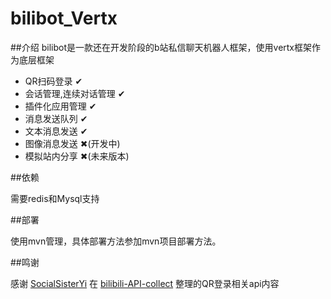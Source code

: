 # bilibot_Vertx

##介绍
bilibot是一款还在开发阶段的b站私信聊天机器人框架，使用vertx框架作为底层框架

* QR扫码登录 ✔
* 会话管理,连续对话管理 ✔
* 插件化应用管理 ✔
* 消息发送队列 ✔
* 文本消息发送 ✔
* 图像消息发送 ✖(开发中)
* 模拟站内分享 ✖(未来版本)

##依赖

需要redis和Mysql支持

##部署

使用mvn管理，具体部署方法参加mvn项目部署方法。

##鸣谢

感谢 [SocialSisterYi](https://github.com/SocialSisterYi) 在 [bilibili-API-collect](https://github.com/SocialSisterYi/bilibili-API-collect) 整理的QR登录相关api内容


